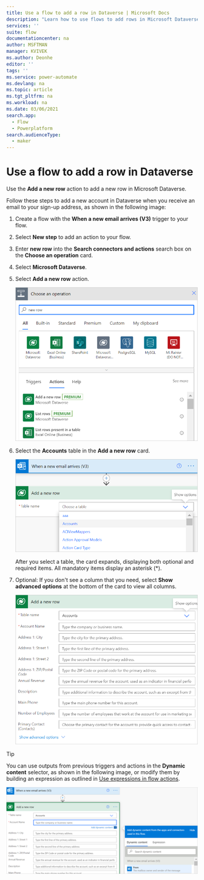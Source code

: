 ```yaml
---
title: Use a flow to add a row in Dataverse | Microsoft Docs
description: "Learn how to use flows to add rows in Microsoft Dataverse."
services: ''
suite: flow
documentationcenter: na
author: MSFTMAN
manager: KVIVEK
ms.author: Deonhe
editor: ''
tags: ''
ms.service: power-automate
ms.devlang: na
ms.topic: article
ms.tgt_pltfrm: na
ms.workload: na
ms.date: 03/06/2021
search.app: 
  - Flow
  - Powerplatform
search.audienceType: 
  - maker
---
```


# Use a flow to add a row in Dataverse

Use the **Add a new row** action to add a new row in Microsoft Dataverse.<!-- Edit note: Can we say, "In the Microsoft Dataverse connector in Power Automate, use the ..." -->

Follow these steps to add a new account in Dataverse when you receive an email to your sign-up address, as shown in the following image:

1. Create a flow with the **When a new email arrives (V3)** trigger to your flow.
1. Select **New step** to add an action to your flow.
1. Enter **new row** into the **Search connectors and actions** search box on the **Choose an operation** card.
1. Select **Microsoft Dataverse**.
1. Select **Add a new row** action.

   ![Select Add a new row action.](../media/add-row/add-row-1.png "Select Add a new row action")

1. Select the **Accounts** table in the **Add a new row** card.

   ![Select the Accounts table.](../media/add-row/add-row-2.png "Select the Accounts table")

   After you select a table, the card expands, displaying both optional and required items. All mandatory items display an asterisk (\*).

1. Optional: If you don't see a column that you need, select **Show advanced options** at the bottom of the card to view all columns.

   ![Card that shows all columns for the add a new row action except advanced options.](../media/add-row/show-all-advanced.png "Card that shows all columns for the Add a new row action except advanced options")

>[!TIP]
>You can use outputs from previous triggers and actions in the **Dynamic content** selector, as shown in the following image, or modify them by building an expression as outlined in [Use expressions in flow actions](https://flow.microsoft.com/en-us/blog/use-expressions-in-actions/).<!-- Edit note: Try to avoid use of en-us. -->

   ![Dynamic content.](../media/add-row/dynamic-content.png "Dynamic content")
